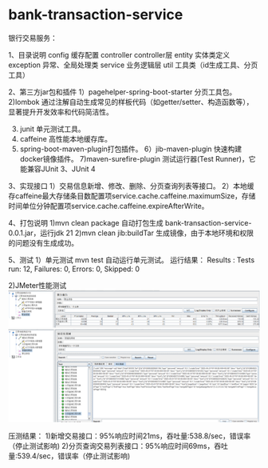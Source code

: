 # bank-transaction-service

银行交易服务：

1、目录说明 config 缓存配置 controller controller层 entity 实体类定义 exception 异常、全局处理类 service 业务逻辑层 util 工具类（id生成工具、分页工具）

2、第三方jar包和插件 1）pagehelper-spring-boot-starter 分页工具包。 2)lombok 通过注解自动生成常见的样板代码（如getter/setter、构造函数等），显著提升开发效率和代码简洁性。

3) junit 单元测试工具。
4) caffeine 高性能本地缓存库。
5) spring-boot-maven-plugin打包插件。 6）jib-maven-plugin 快速构建docker镜像插件。 7)maven-surefire-plugin 测试运行器(Test Runner)，它能兼容JUnit
   3、JUnit 4

3、实现接口 1）交易信息新增、修改、删除、分页查询列表等接口。
2）本地缓存caffeine最大存储条目数配置项service.cache.caffeine.maximumSize，存储时间单位分钟配置项service.cache.caffeine.expireAfterWrite。

4、打包说明 1)mvn clean package 自动打包生成 bank-transaction-service-0.0.1.jar，运行jdk 21 2)mvn clean jib:buildTar
生成镜像，由于本地环境和权限的问题没有生成成功。

5、测试 1）单元测试 mvn test 自动运行单元测试。 运行结果： Results :
Tests run: 12, Failures: 0, Errors: 0, Skipped: 0

2)JMeter性能测试
![img.png](img.png)
![img_1.png](img_1.png)

压测结果： 1)新增交易接口：95%响应时间21ms，吞吐量:538.8/sec，错误率（停止测试影响)
2)分页查询交易列表接口：95%响应时间69ms，吞吐量:539.4/sec，错误率（停止测试影响)
